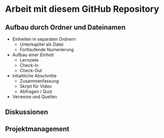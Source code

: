 # Arbeit mit diesem GitHub Repository

## Aufbau durch Ordner und Dateinamen

- Einheiten in separaten Ordnern
  - Unterkapitel als Datei
  - Fortlaufende Numerierung
- Aufbau einer Einheit
  - Lernziele
  - Check-In
  - Check-Out
- Inhaltliche Abschnitte
  - Zusammenfassung
  - Skript für Video
  - Abfragen / Quiz
- Verweise und Quellen

## Diskussionen

## Projektmanagement
